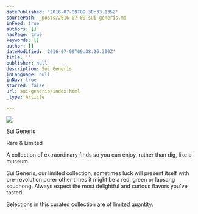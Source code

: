 ```yaml
---
datePublished: '2016-07-09T09:38:33.135Z'
sourcePath: _posts/2016-07-09-sui-generis.md
inFeed: true
authors: []
hasPage: true
keywords: []
author: []
dateModified: '2016-07-09T09:38:26.300Z'
title: ''
publisher: null
description: Sui Generis
inLanguage: null
inNav: true
starred: false
url: sui-generis/index.html
_type: Article

---
```

![](https://the-grid-user-content.s3-us-west-2.amazonaws.com/c6d5c88f-dca5-4917-bf4b-af03a808e462.jpg)

Sui Generis

Rare & Limited

A collection of extraordinary finds so you can enjoy, rather than dig, like a museum.

Sui Generis, our limited collection, sometimes luck will present itself with pre-revolution pu-er other times it might be a red, green or lapsang souchong. Always expect the most delightful and curious flavors you've tasted.

Selections in this curated collection are of limited quantity.